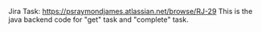 Jira Task: https://psraymondjames.atlassian.net/browse/RJ-29
This is the java backend code for "get" task and "complete" task.
